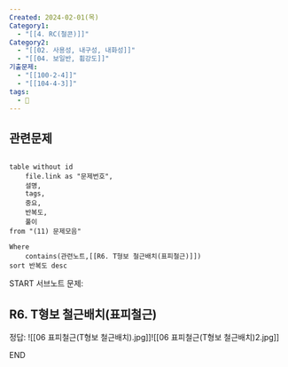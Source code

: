 ```yaml
---
Created: 2024-02-01(목)
Category1:
  - "[[4. RC(철콘)]]"
Category2:
  - "[[02. 사용성, 내구성, 내화성]]"
  - "[[04. 보일반, 휨강도]]"
기출문제:
  - "[[100-2-4]]"
  - "[[104-4-3]]"
tags:
  - 🧮
---
```

## 관련문제
```dataview

table without id
	file.link as "문제번호",
	설명,
	tags,
	중요,
	반복도,
	풀이
from "(11) 문제모음"

Where
	contains(관련노트,[[R6. T형보 철근배치(표피철근)]])
sort 반복도 desc

```

START
서브노트
문제:  

## R6. T형보 철근배치(표피철근) 


정답: 
![[06 표피철근(T형보 철근배치).jpg]]![[06 표피철근(T형보 철근배치)2.jpg]]
<!--ID: 1704617828284-->
END


